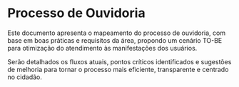 # Processo de Ouvidoria

Este documento apresenta o mapeamento do processo de ouvidoria, com base em boas práticas e requisitos da área, propondo um cenário TO-BE para otimização do atendimento às manifestações dos usuários.

Serão detalhados os fluxos atuais, pontos críticos identificados e sugestões de melhoria para tornar o processo mais eficiente, transparente e centrado no cidadão.
